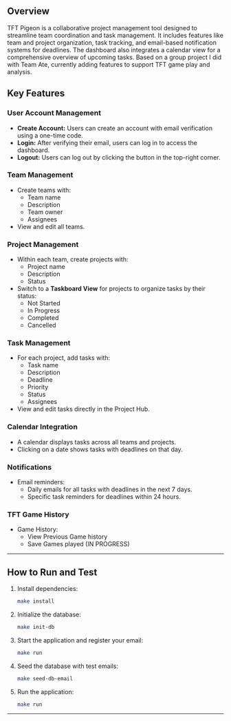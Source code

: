 ## Overview

TFT Pigeon is a collaborative project management tool designed to streamline team coordination and task management. It includes features like team and project organization, task tracking, and email-based notification systems for deadlines. The dashboard also integrates a calendar view for a comprehensive overview of upcoming tasks.
Based on a group project I did with Team Ate, currently adding features to support TFT game play and analysis.


## Key Features

### User Account Management

- **Create Account:** Users can create an account with email verification using a one-time code.
- **Login:** After verifying their email, users can log in to access the dashboard.
- **Logout:** Users can log out by clicking the button in the top-right corner.

### Team Management

- Create teams with:
  - Team name
  - Description
  - Team owner
  - Assignees
- View and edit all teams.

### Project Management

- Within each team, create projects with:
  - Project name
  - Description
  - Status 
- Switch to a **Taskboard View** for projects to organize tasks by their status:
  - Not Started
  - In Progress
  - Completed
  - Cancelled

### Task Management

- For each project, add tasks with:
  - Task name
  - Description
  - Deadline
  - Priority
  - Status
  - Assignees
- View and edit tasks directly in the Project Hub.

### Calendar Integration

- A calendar displays tasks across all teams and projects.
- Clicking on a date shows tasks with deadlines on that day.

### Notifications

- Email reminders:
  - Daily emails for all tasks with deadlines in the next 7 days.
  - Specific task reminders for deadlines within 24 hours.

### TFT Game History

- Game History:
	- View Previous Game history
	- Save Games played (IN PROGRESS)

---

## How to Run and Test

1. Install dependencies:
   ```bash
   make install
   ```
2. Initialize the database:
   ```bash
   make init-db
   ```
3. Start the application and register your email:
   ```bash
   make run
   ```
4. Seed the database with test emails:
   ```bash
   make seed-db-email
   ```
5. Run the application:
   ```bash
   make run
   ```

---
